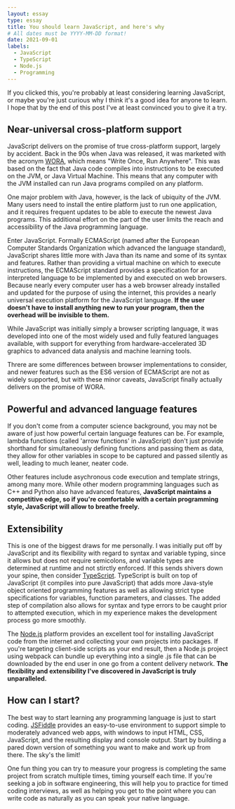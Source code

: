 ```yaml
---
layout: essay
type: essay
title: You should learn JavaScript, and here's why
# All dates must be YYYY-MM-DD format!
date: 2021-09-01
labels:
  - JavaScript
  - TypeScript
  - Node.js
  - Programming
---
```


If you clicked this, you're probably at least considering learning JavaScript, or maybe you're just curious why I think it's a good idea for anyone to learn. I hope that by the end of this post I've at least convinced you to give it a try.

## Near-universal cross-platform support

JavaScript delivers on the promise of true cross-platform support, largely by accident. Back in the 90s when Java was released, it was marketed with the acronym [WORA](https://www.computerweekly.com/feature/Write-once-run-anywhere), which means "Write Once, Run Anywhere". This was based on the fact that Java code compiles into instructions to be executed on the JVM, or Java Virtual Machine. This means that any computer with the JVM installed can run Java programs compiled on any platform.

One major problem with Java, however, is the lack of ubiquity of the JVM. Many users need to install the entire platform just to run one application, and it requires frequent updates to be able to execute the newest Java programs. This additional effort on the part of the user limits the reach and accessibility of the Java programming language.

Enter JavaScript. Formally ECMAScript (named after the European Computer Standards Organization which advanced the language standard), JavaScript shares little more with Java than its name and some of its syntax and features. Rather than providing a virtual machine on which to execute instructions, the ECMAScript standard provides a specification for an interpreted language to be implemented by and executed on web browsers. Because nearly every computer user has a web browser already installed and updated for the purpose of using the internet, this provides a nearly universal execution platform for the JavaScript language. **If the user doesn't have to install anything new to run your program, then the overhead will be invisible to them.**

While JavaScript was initially simply a browser scripting language, it was developed into one of the most widely used and fully featured languages available, with support for everything from hardware-accelerated 3D graphics to advanced data analysis and machine learning tools.

Threre are some differences between browser implementations to consider, and newer features such as the ES6 version of ECMAScript are not as widely supported, but with these minor caveats, JavaScript finally actually delivers on the promise of WORA.

## Powerful and advanced language features

If you don't come from a computer science background, you may not be aware of just how powerful certain language features can be. For example, lambda functions (called 'arrow functions' in JavaScript) don't just provide shorthand for simultaneously defining functions and passing them as data, they allow for other variables in scope to be captured and passed silently as well, leading to much leaner, neater code. 

Other features include asychronous code execution and template strings, among many more. While other modern programming languages such as C++ and Python also have advanced features, **JavaScript maintains a competitive edge, so if you're comfortable with a certain programming style, JavaScript will allow to breathe freely.**

## Extensibility

This is one of the biggest draws for me personally. I was initially put off by JavaScript and its flexibility with regard to syntax and variable typing, since it allows but does not require semicolons, and variable types are determined at runtime and not stirctly enforced. If this sends shivers down your spine, then consider [TypeScript](https://www.typescriptlang.org). TypeScript is built on top of JavaScript (it compiles into pure JavaScript) that adds more Java-style object oriented programming features as well as allowing strict type specifications for variables, function parameters, and classes. The added step of compilation also allows for syntax and type errors to be caught prior to attempted execution, which in my experience makes the development process go more smoothly.

The [Node.js](https://nodejs.org/en/) platform provides an excellent tool for installing JavaScript code from the internet and collecting your own projects into packages. If you're targeting client-side scripts as your end result, then a Node.js project using webpack can bundle up everything into a single .js file that can be downloaded by the end user in one go from a content delivery network. **The flexibility and extensibility I've discovered in JavaScript is truly unparalleled.**

## How can I start?

The best way to start learning any programming language is just to start coding. [JSFiddle](https://jsfiddle.net) provides an easy-to-use environment to support simple to moderately advanced web apps, with windows to input HTML, CSS, JavaScript, and the resulting display and console output. Start by building a pared down version of something you want to make and work up from there. The sky's the limit!

One fun thing you can try to measure your progress is completing the same project from scratch multiple times, timing yourself each time. If you're seeking a job in software engineering, this will help you to practice for timed coding interviews, as well as helping you get to the point where you can write code as naturally as you can speak your native language.  
  